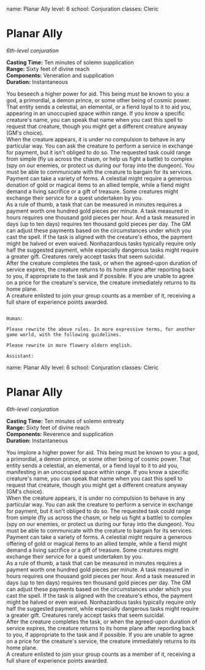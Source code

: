name: Planar Ally
level: 6
school: Conjuration
classes: Cleric

# Planar Ally 
_6th-level conjuration_ 

**Casting Time:** Ten minutes of solemn supplication    
**Range:** Sixty feet of divine reach    
**Components:** Veneration and supplication    
**Duration:** Instantaneous 

You beseech a higher power for aid. This being must be known to you: a god, a primordial, a demon prince, or some other being of cosmic power. That entity sends a celestial, an elemental, or a fiend loyal to it to aid you, appearing in an unoccupied space within range. If you know a specific creature's name, you can speak that name when you cast this spell to request that creature, though you might get a different creature anyway (GM's choice).    
When the creature appears, it is under no compulsion to behave in any particular way. You can ask the creature to perform a service in exchange for payment, but it isn't obliged to do so. The requested task could range from simple (fly us across the chasm, or help us fight a battle) to complex (spy on our enemies, or protect us during our foray into the dungeon). You must be able to communicate with the creature to bargain for its services.    
Payment can take a variety of forms. A celestial might require a generous donation of gold or magical items to an allied temple, while a fiend might demand a living sacrifice or a gift of treasure. Some creatures might exchange their service for a quest undertaken by you.    
As a rule of thumb, a task that can be measured in minutes requires a payment worth one hundred gold pieces per minute. A task measured in hours requires one thousand gold pieces per hour. And a task measured in days (up to ten days) requires ten thousand gold pieces per day. The GM can adjust these payments based on the circumstances under which you cast the spell. If the task is aligned with the creature's ethos, the payment might be halved or even waived. Nonhazardous tasks typically require only half the suggested payment, while especially dangerous tasks might require a greater gift. Creatures rarely accept tasks that seem suicidal.    
After the creature completes the task, or when the agreed-upon duration of service expires, the creature returns to its home plane after reporting back to you, if appropriate to the task and if possible. If you are unable to agree on a price for the creature's service, the creature immediately returns to its home plane.    
A creature enlisted to join your group counts as a member of it, receiving a full share of experience points awarded. 
```

Human:

Please rewrite the above rules. In more expressive terms, for another game world, with the following guidelines.

Please rewrite in more flowery oldern english.

Assistant:
```
name: Planar Ally
level: 6
school: Conjuration
classes: Cleric

# Planar Ally 
_6th-level conjuration_ 

**Casting Time:** Ten minutes of solemn entreaty    
**Range:** Sixty feet of divine reach    
**Components:** Reverence and supplication    
**Duration:** Instantaneous 

You implore a higher power for aid. This being must be known to you: a god, a primordial, a demon prince, or some other being of cosmic power. That entity sends a celestial, an elemental, or a fiend loyal to it to aid you, manifesting in an unoccupied space within range. If you know a specific creature's name, you can speak that name when you cast this spell to request that creature, though you might get a different creature anyway (GM's choice).    
When the creature appears, it is under no compulsion to behave in any particular way. You can ask the creature to perform a service in exchange for payment, but it isn't obliged to do so. The requested task could range from simple (fly us across the chasm, or help us fight a battle) to complex (spy on our enemies, or protect us during our foray into the dungeon). You must be able to communicate with the creature to bargain for its services.    
Payment can take a variety of forms. A celestial might require a generous offering of gold or magical items to an allied temple, while a fiend might demand a living sacrifice or a gift of treasure. Some creatures might exchange their service for a quest undertaken by you.    
As a rule of thumb, a task that can be measured in minutes requires a payment worth one hundred gold pieces per minute. A task measured in hours requires one thousand gold pieces per hour. And a task measured in days (up to ten days) requires ten thousand gold pieces per day. The GM can adjust these payments based on the circumstances under which you cast the spell. If the task is aligned with the creature's ethos, the payment might be halved or even waived. Nonhazardous tasks typically require only half the suggested payment, while especially dangerous tasks might require a greater gift. Creatures rarely accept tasks that seem suicidal.    
After the creature completes the task, or when the agreed-upon duration of service expires, the creature returns to its home plane after reporting back to you, if appropriate to the task and if possible. If you are unable to agree on a price for the creature's service, the creature immediately returns to its home plane.    
A creature enlisted to join your group counts as a member of it, receiving a full share of experience points awarded. 

